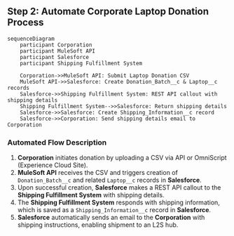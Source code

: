 ## Step 2: Automate Corporate Laptop Donation Process
```mermaid
sequenceDiagram
    participant Corporation
    participant MuleSoft API
    participant Salesforce
    participant Shipping Fulfillment System

    Corporation->>MuleSoft API: Submit Laptop Donation CSV
    MuleSoft API->>Salesforce: Create Donation_Batch__c & Laptop__c records
    Salesforce->>Shipping Fulfillment System: REST API callout with shipping details
    Shipping Fulfillment System-->>Salesforce: Return shipping details
    Salesforce->>Salesforce: Create Shipping_Information__c record
    Salesforce->>Corporation: Send shipping details email to Corporation
```

### Automated Flow Description

1. **Corporation** initiates donation by uploading a CSV via API or OmniScript (Experience Cloud Site).
2. **MuleSoft API** receives the CSV and triggers creation of `Donation_Batch__c` and related `Laptop__c` records in **Salesforce**.
3. Upon successful creation, **Salesforce** makes a REST API callout to the **Shipping Fulfillment System** with shipping details.
4. The **Shipping Fulfillment System** responds with shipping information, which is saved as a `Shipping_Information__c` record in **Salesforce**.
5. **Salesforce** automatically sends an email to the **Corporation** with shipping instructions, enabling shipment to an L2S hub.